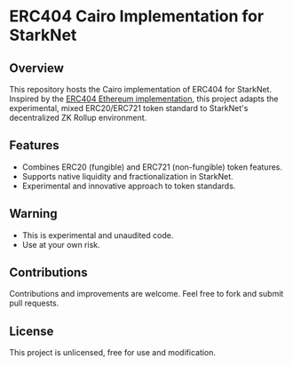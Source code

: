 # ERC404 Cairo Implementation for StarkNet

## Overview

This repository hosts the Cairo implementation of ERC404 for StarkNet. Inspired by the [ERC404 Ethereum implementation](https://github.com/0xacme/ERC404/), this project adapts the experimental, mixed ERC20/ERC721 token standard to StarkNet's decentralized ZK Rollup environment.

## Features

- Combines ERC20 (fungible) and ERC721 (non-fungible) token features.
- Supports native liquidity and fractionalization in StarkNet.
- Experimental and innovative approach to token standards.

## Warning

- This is experimental and unaudited code.
- Use at your own risk.

## Contributions

Contributions and improvements are welcome. Feel free to fork and submit pull requests.

## License

This project is unlicensed, free for use and modification.
